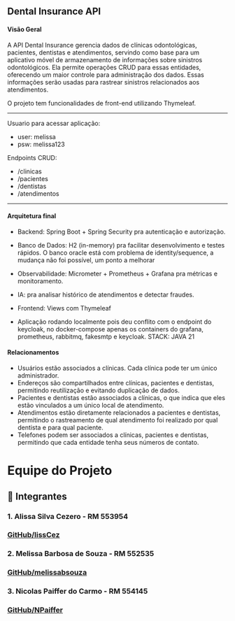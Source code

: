 ## Dental Insurance API

#### Visão Geral

A API Dental Insurance gerencia dados de clínicas odontológicas, pacientes, dentistas e atendimentos, servindo como base para um aplicativo móvel de armazenamento de informações sobre sinistros odontológicos. Ela permite operações CRUD para essas entidades, oferecendo um maior controle para administração dos dados. Essas informações serão usadas para rastrear sinistros relacionados aos atendimentos.

O projeto tem funcionalidades de front-end utilizando Thymeleaf.

---

Usuario para acessar aplicação:
- user: melissa
- psw: melissa123

Endpoints CRUD:

- /clinicas
- /pacientes
- /dentistas
- /atendimentos
---

#### Arquitetura final
- Backend: Spring Boot + Spring Security pra autenticação e autorização.
    
- Banco de Dados: H2 (in-memory) pra facilitar desenvolvimento e testes rápidos. O banco oracle está com problema de identity/sequence, a mudança não foi possível, um ponto a melhorar
    
- Observabilidade: Micrometer + Prometheus + Grafana pra métricas e monitoramento.
    
- IA: pra analisar histórico de atendimentos e detectar fraudes.
    
- Frontend: Views com Thymeleaf

- Aplicação rodando localmente pois deu conflito com o endpoint do keycloak, 
no docker-compose apenas os containers do grafana, prometheus, rabbitmq, fakesmtp e keycloak.
STACK: JAVA 21



#### Relacionamentos

- Usuários estão associados a clínicas. Cada clínica pode ter um único administrador.
- Endereços são compartilhados entre clínicas, pacientes e dentistas, permitindo reutilização e evitando duplicação de dados.
- Pacientes e dentistas estão associados a clínicas, o que indica que eles estão vinculados a um único local de atendimento.
- Atendimentos estão diretamente relacionados a pacientes e dentistas, permitindo o rastreamento de qual atendimento foi realizado por qual dentista e para qual paciente.
- Telefones podem ser associados a clínicas, pacientes e dentistas, permitindo que cada entidade tenha seus números de contato.

# Equipe do Projeto

## 🚀 Integrantes

### 1. Alissa Silva Cezero - RM 553954
### [GitHub/lissCez](https://github.com/lissCez)

### 2. Melissa Barbosa de Souza - RM 552535
### [GitHub/melissabsouza](https://github.com/melissabsouza)

### 3. Nicolas Paiffer do Carmo - RM 554145
### [GitHub/NPaiffer](https://github.com/NPaiffer) 


